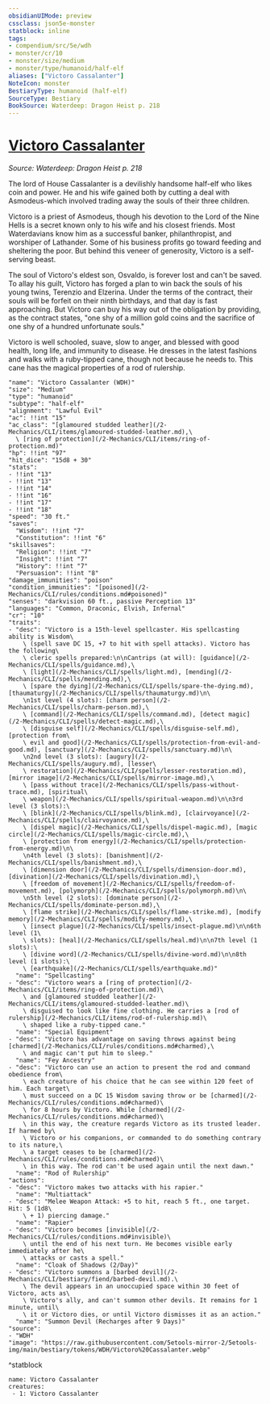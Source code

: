 ```yaml
---
obsidianUIMode: preview
cssclass: json5e-monster
statblock: inline
tags:
- compendium/src/5e/wdh
- monster/cr/10
- monster/size/medium
- monster/type/humanoid/half-elf
aliases: ["Victoro Cassalanter"]
NoteIcon: monster
BestiaryType: humanoid (half-elf)
SourceType: Bestiary
BookSource: Waterdeep: Dragon Heist p. 218
---
```

# [Victoro Cassalanter](2-Mechanics\CLI\bestiary\npc/victoro-cassalanter-wdh.md)
*Source: Waterdeep: Dragon Heist p. 218*  

The lord of House Cassalanter is a devilishly handsome half-elf who likes coin and power. He and his wife gained both by cutting a deal with Asmodeus-which involved trading away the souls of their three children.

Victoro is a priest of Asmodeus, though his devotion to the Lord of the Nine Hells is a secret known only to his wife and his closest friends. Most Waterdavians know him as a successful banker, philanthropist, and worshiper of Lathander. Some of his business profits go toward feeding and sheltering the poor. But behind this veneer of generosity, Victoro is a self-serving beast.

The soul of Victoro's eldest son, Osvaldo, is forever lost and can't be saved. To allay his guilt, Victoro has forged a plan to win back the souls of his young twins, Terenzio and Elzerina. Under the terms of the contract, their souls will be forfeit on their ninth birthdays, and that day is fast approaching. But Victoro can buy his way out of the obligation by providing, as the contract states, "one shy of a million gold coins and the sacrifice of one shy of a hundred unfortunate souls."

Victoro is well schooled, suave, slow to anger, and blessed with good health, long life, and immunity to disease. He dresses in the latest fashions and walks with a ruby-tipped cane, though not because he needs to. This cane has the magical properties of a rod of rulership.

```statblock
"name": "Victoro Cassalanter (WDH)"
"size": "Medium"
"type": "humanoid"
"subtype": "half-elf"
"alignment": "Lawful Evil"
"ac": !!int "15"
"ac_class": "[glamoured studded leather](/2-Mechanics/CLI/items/glamoured-studded-leather.md),\
  \ [ring of protection](/2-Mechanics/CLI/items/ring-of-protection.md)"
"hp": !!int "97"
"hit_dice": "15d8 + 30"
"stats":
- !!int "13"
- !!int "13"
- !!int "14"
- !!int "16"
- !!int "17"
- !!int "18"
"speed": "30 ft."
"saves":
  "Wisdom": !!int "7"
  "Constitution": !!int "6"
"skillsaves":
  "Religion": !!int "7"
  "Insight": !!int "7"
  "History": !!int "7"
  "Persuasion": !!int "8"
"damage_immunities": "poison"
"condition_immunities": "[poisoned](/2-Mechanics/CLI/rules/conditions.md#poisoned)"
"senses": "darkvision 60 ft., passive Perception 13"
"languages": "Common, Draconic, Elvish, Infernal"
"cr": "10"
"traits":
- "desc": "Victoro is a 15th-level spellcaster. His spellcasting ability is Wisdom\
    \ (spell save DC 15, +7 to hit with spell attacks). Victoro has the following\
    \ cleric spells prepared:\n\nCantrips (at will): [guidance](/2-Mechanics/CLI/spells/guidance.md),\
    \ [light](/2-Mechanics/CLI/spells/light.md), [mending](/2-Mechanics/CLI/spells/mending.md),\
    \ [spare the dying](/2-Mechanics/CLI/spells/spare-the-dying.md), [thaumaturgy](/2-Mechanics/CLI/spells/thaumaturgy.md)\n\
    \n1st level (4 slots): [charm person](/2-Mechanics/CLI/spells/charm-person.md),\
    \ [command](/2-Mechanics/CLI/spells/command.md), [detect magic](/2-Mechanics/CLI/spells/detect-magic.md),\
    \ [disguise self](/2-Mechanics/CLI/spells/disguise-self.md), [protection from\
    \ evil and good](/2-Mechanics/CLI/spells/protection-from-evil-and-good.md), [sanctuary](/2-Mechanics/CLI/spells/sanctuary.md)\n\
    \n2nd level (3 slots): [augury](/2-Mechanics/CLI/spells/augury.md), [lesser\
    \ restoration](/2-Mechanics/CLI/spells/lesser-restoration.md), [mirror image](/2-Mechanics/CLI/spells/mirror-image.md),\
    \ [pass without trace](/2-Mechanics/CLI/spells/pass-without-trace.md), [spiritual\
    \ weapon](/2-Mechanics/CLI/spells/spiritual-weapon.md)\n\n3rd level (3 slots):\
    \ [blink](/2-Mechanics/CLI/spells/blink.md), [clairvoyance](/2-Mechanics/CLI/spells/clairvoyance.md),\
    \ [dispel magic](/2-Mechanics/CLI/spells/dispel-magic.md), [magic circle](/2-Mechanics/CLI/spells/magic-circle.md),\
    \ [protection from energy](/2-Mechanics/CLI/spells/protection-from-energy.md)\n\
    \n4th level (3 slots): [banishment](/2-Mechanics/CLI/spells/banishment.md),\
    \ [dimension door](/2-Mechanics/CLI/spells/dimension-door.md), [divination](/2-Mechanics/CLI/spells/divination.md),\
    \ [freedom of movement](/2-Mechanics/CLI/spells/freedom-of-movement.md), [polymorph](/2-Mechanics/CLI/spells/polymorph.md)\n\
    \n5th level (2 slots): [dominate person](/2-Mechanics/CLI/spells/dominate-person.md),\
    \ [flame strike](/2-Mechanics/CLI/spells/flame-strike.md), [modify memory](/2-Mechanics/CLI/spells/modify-memory.md),\
    \ [insect plague](/2-Mechanics/CLI/spells/insect-plague.md)\n\n6th level (1\
    \ slots): [heal](/2-Mechanics/CLI/spells/heal.md)\n\n7th level (1 slots):\
    \ [divine word](/2-Mechanics/CLI/spells/divine-word.md)\n\n8th level (1 slots):\
    \ [earthquake](/2-Mechanics/CLI/spells/earthquake.md)"
  "name": "Spellcasting"
- "desc": "Victoro wears a [ring of protection](/2-Mechanics/CLI/items/ring-of-protection.md)\
    \ and [glamoured studded leather](/2-Mechanics/CLI/items/glamoured-studded-leather.md)\
    \ disguised to look like fine clothing. He carries a [rod of rulership](/2-Mechanics/CLI/items/rod-of-rulership.md)\
    \ shaped like a ruby-tipped cane."
  "name": "Special Equipment"
- "desc": "Victoro has advantage on saving throws against being [charmed](/2-Mechanics/CLI/rules/conditions.md#charmed),\
    \ and magic can't put him to sleep."
  "name": "Fey Ancestry"
- "desc": "Victoro can use an action to present the rod and command obedience from\
    \ each creature of his choice that he can see within 120 feet of him. Each target\
    \ must succeed on a DC 15 Wisdom saving throw or be [charmed](/2-Mechanics/CLI/rules/conditions.md#charmed)\
    \ for 8 hours by Victoro. While [charmed](/2-Mechanics/CLI/rules/conditions.md#charmed)\
    \ in this way, the creature regards Victoro as its trusted leader. If harmed by\
    \ Victoro or his companions, or commanded to do something contrary to its nature,\
    \ a target ceases to be [charmed](/2-Mechanics/CLI/rules/conditions.md#charmed)\
    \ in this way. The rod can't be used again until the next dawn."
  "name": "Rod of Rulership"
"actions":
- "desc": "Victoro makes two attacks with his rapier."
  "name": "Multiattack"
- "desc": "Melee Weapon Attack: +5 to hit, reach 5 ft., one target. Hit: 5 (1d8\
    \ + 1) piercing damage."
  "name": "Rapier"
- "desc": "Victoro becomes [invisible](/2-Mechanics/CLI/rules/conditions.md#invisible)\
    \ until the end of his next turn. He becomes visible early immediately after he\
    \ attacks or casts a spell."
  "name": "Cloak of Shadows (2/Day)"
- "desc": "Victoro summons a [barbed devil](/2-Mechanics/CLI/bestiary/fiend/barbed-devil.md).\
    \ The devil appears in an unoccupied space within 30 feet of Victoro, acts as\
    \ Victoro's ally, and can't summon other devils. It remains for 1 minute, until\
    \ it or Victoro dies, or until Victoro dismisses it as an action."
  "name": "Summon Devil (Recharges after 9 Days)"
"source":
- "WDH"
"image": "https://raw.githubusercontent.com/5etools-mirror-2/5etools-img/main/bestiary/tokens/WDH/Victoro%20Cassalanter.webp"
```
^statblock

```encounter-table
name: Victoro Cassalanter
creatures:
 - 1: Victoro Cassalanter
```